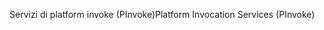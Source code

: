 <span data-ttu-id="e18cc-101">Servizi di platform invoke (PInvoke)</span><span class="sxs-lookup"><span data-stu-id="e18cc-101">Platform Invocation Services (PInvoke)</span></span>